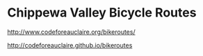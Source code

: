 
# Chippewa Valley Bicycle Routes

http://www.codeforeauclaire.org/bikeroutes/

http://codeforeauclaire.github.io/bikeroutes
